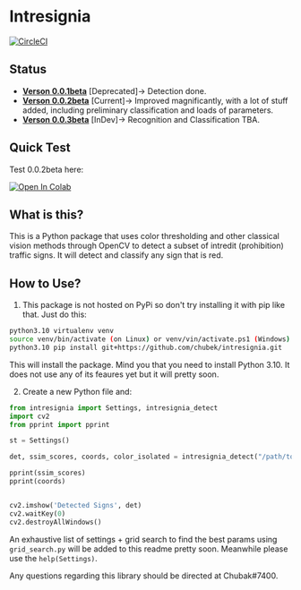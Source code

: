 # Intresignia

[![CircleCI](https://circleci.com/gh/Chubek/intresignia/tree/master.svg?style=shield)](https://circleci.com/gh/Chubek/intresignia/tree/master)

## Status
* [**Verson 0.0.1beta**](https://github.com/Chubek/intresignia/tree/ver0.0.1b) [Deprecated]-> Detection done.
* [**Verson 0.0.2beta**](https://github.com/Chubek/intresignia/tree/ver0.0.2b) [Current]-> Improved magnificantly, with a lot of stuff added, including preliminary classification and loads of parameters.
* [**Verson 0.0.3beta**](https://github.com/Chubek/intresignia/tree/ver0.0.3b-dev) [InDev]-> Recognition and Classification TBA.



## Quick Test

Test 0.0.2beta here:

[![Open In Colab](https://colab.research.google.com/assets/colab-badge.svg)](https://colab.research.google.com/github/Chubek/chubek/blob/master/detect_nb.ipynb)



## What is this?

This is a Python package that uses color thresholding and other classical vision methods through OpenCV to detect a subset of intredit (prohibition) traffic signs. It will detect and classify any sign that is red.


## How to Use?

1. This package is not hosted on PyPi so don't try installing it with pip like that. Just do this:

```bash
python3.10 virtualenv venv
source venv/bin/activate (on Linux) or venv/vin/activate.ps1 (Windows)
python3.10 pip install git+https://github.com/chubek/intresignia.git
```

This will install the package. Mind you that you need to install Python 3.10. It does not use any of its feaures yet but it will pretty soon.

2. Create a new Python file and:

```python
from intresignia import Settings, intresignia_detect
import cv2
from pprint import pprint

st = Settings()

det, ssim_scores, coords, color_isolated = intresignia_detect("/path/to/img.png", st)

pprint(ssim_scores)
pprint(coords)


cv2.imshow('Detected Signs', det)
cv2.waitKey(0)
cv2.destroyAllWindows()

```
An exhaustive list of settings + grid search to find the best params using `grid_search.py` will be added to this readme pretty soon. Meanwhile please use the `help(Settings)`.


Any questions regarding this library should be directed at Chubak#7400.